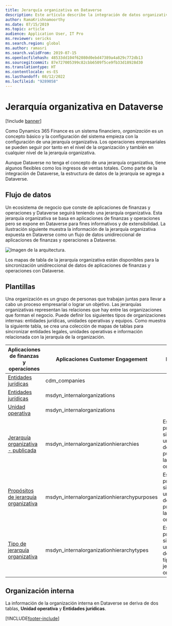```yaml
---
title: Jerarquía organizativa en Dataverse
description: Este artículo describe la integración de datos organizativos entre aplicaciones de finanzas y operaciones y Dataverse.
author: RamaKrishnamoorthy
ms.date: 07/15/2019
ms.topic: article
audience: Application User, IT Pro
ms.reviewer: sericks
ms.search.region: global
ms.author: ramasri
ms.search.validFrom: 2019-07-15
ms.openlocfilehash: 48533dd104f62080d0ebd47389a4a829c772db13
ms.sourcegitcommit: 87e727005399c82cbb6509f5ce9fb33d18928d30
ms.translationtype: HT
ms.contentlocale: es-ES
ms.lasthandoff: 08/12/2022
ms.locfileid: "9289058"
---
```

# <a name="organization-hierarchy-in-dataverse"></a>Jerarquía organizativa en Dataverse

[!include [banner](../../includes/banner.md)]



Como Dynamics 365 Finance es un sistema financiero, *organización* es un concepto básico y la configuración del sistema empieza con la configuración de una jerarquía organizativa. Los operaciones empresariales se pueden seguir por tanto en el nivel de la organización y también en cualquier nivel de la jerarquía organizativa.

Aunque Dataverse no tenga el concepto de una jerarquía organizativa, tiene algunos flexibles como los ingresos de ventas totales. Como parte de la integración de Dataverse, la estructura de datos de la jerarquía se agrega a Dataverse.

## <a name="data-flow"></a>Flujo de datos

Un ecosistema de negocio que conste de aplicaciones de finanzas y operaciones y Dataverse seguirá teniendo una jerarquía organizativa. Esta jerarquía organizativa se basa en aplicaciones de finanzas y operaciones pero se expone en Dataverse para fines informativos y de extensibilidad. La ilustración siguiente muestra la información de la jerarquía organizativa expuesta en Dataverse como un flujo de datos unidireccional de aplicaciones de finanzas y operaciones a Dataverse.

![Imagen de la arquitectura.](media/dual-write-data-flow.png)

Los mapas de tabla de la jerarquía organizativa están disponibles para la sincronización unidireccional de datos de aplicaciones de finanzas y operaciones con Dataverse.

## <a name="templates"></a>Plantillas

Una organización es un grupo de personas que trabajan juntas para llevar a cabo un proceso empresarial o lograr un objetivo. Las jerarquías organizativas representan las relaciones que hay entre las organizaciones que forman el negocio. Puede definir los siguientes tipos de organizaciones internas: entidades jurídicas, unidades operativas y equipos. Como muestra la siguiente tabla, se crea una colección de mapas de tablas para sincronizar entidades legales, unidades operativas e información relacionada con la jerarquía de la organización.

Aplicaciones de finanzas y operaciones | Aplicaciones Customer Engagement     | Description
-----------------------|--------------------------------|---
[Entidades jurídicas](mapping-reference.md#102) | cdm_companies | 
[Entidades jurídicas](mapping-reference.md#142) | msdyn_internalorganizations |
[Unidad operativa](mapping-reference.md#143) | msdyn_internalorganizations |
[Jerarquía organizativa - publicada](mapping-reference.md#139) | msdyn_internalorganizationhierarchies | Esta plantilla proporciona la sincronización unidireccional de la tabla publicada de la jerarquía organizativa.
[Propósitos de jerarquía organizativa](mapping-reference.md#140) | msdyn_internalorganizationhierarchypurposes | Esta plantilla proporciona la sincronización unidireccional de la tabla de propósito de la jerarquía organizativa.
[Tipo de jerarquía organizativa](mapping-reference.md#141) | msdyn_internalorganizationhierarchytypes | Esta plantilla proporciona la sincronización unidireccional de la tabla de tipo de jerarquía organizativa.

## <a name="internal-organization"></a>Organización interna

La información de la organización interna en Dataverse se deriva de dos tablas, **Unidad operativa** y **Entidades jurídicas**.

[!INCLUDE[footer-include](../../../../includes/footer-banner.md)]

